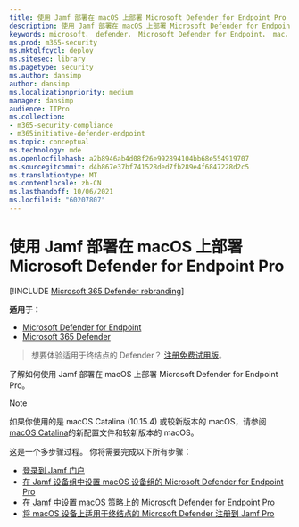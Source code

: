 ```yaml
---
title: 使用 Jamf 部署在 macOS 上部署 Microsoft Defender for Endpoint Pro
description: 使用 Jamf 部署在 macOS 上部署 Microsoft Defender for Endpoint Pro
keywords: microsoft， defender， Microsoft Defender for Endpoint， mac， 安装， 部署， 卸载， intune， jamfpro， macos， catalina， mojave， high sierra
ms.prod: m365-security
ms.mktglfcycl: deploy
ms.sitesec: library
ms.pagetype: security
ms.author: dansimp
author: dansimp
ms.localizationpriority: medium
manager: dansimp
audience: ITPro
ms.collection:
- m365-security-compliance
- m365initiative-defender-endpoint
ms.topic: conceptual
ms.technology: mde
ms.openlocfilehash: a2b8946ab4d08f26e992894104bb68e554919707
ms.sourcegitcommit: d4b867e37bf741528ded7fb289e4f6847228d2c5
ms.translationtype: MT
ms.contentlocale: zh-CN
ms.lasthandoff: 10/06/2021
ms.locfileid: "60207807"
---
```

# <a name="deploying-microsoft-defender-for-endpoint-on-macos-with-jamf-pro"></a>使用 Jamf 部署在 macOS 上部署 Microsoft Defender for Endpoint Pro

[!INCLUDE [Microsoft 365 Defender rebranding](../../includes/microsoft-defender.md)]


**适用于：**
- [Microsoft Defender for Endpoint](https://go.microsoft.com/fwlink/p/?linkid=2154037)
- [Microsoft 365 Defender](https://go.microsoft.com/fwlink/?linkid=2118804)

> 想要体验适用于终结点的 Defender？ [注册免费试用版](https://signup.microsoft.com/create-account/signup?products=7f379fee-c4f9-4278-b0a1-e4c8c2fcdf7e&ru=https://aka.ms/MDEp2OpenTrial?ocid=docs-wdatp-investigateip-abovefoldlink)。

了解如何使用 Jamf 部署在 macOS 上部署 Microsoft Defender for Endpoint Pro。

> [!NOTE]
> 如果你使用的是 macOS Catalina (10.15.4) 或较新版本的 macOS，请参阅 [macOS Catalina](/microsoft-365/security/defender-endpoint/mac-sysext-policies)的新配置文件和较新版本的 macOS。

这是一个多步骤过程。 你将需要完成以下所有步骤：

- [登录到 Jamf 门户](mac-install-jamfpro-login.md)
- [在 Jamf 设备组中设置 macOS 设备组的 Microsoft Defender for Endpoint Pro](mac-jamfpro-device-groups.md)
- [在 Jamf 中设置 macOS 策略上的 Microsoft Defender for Endpoint Pro](mac-jamfpro-policies.md)
- [将 macOS 设备上适用于终结点的 Microsoft Defender 注册到 Jamf Pro](mac-jamfpro-enroll-devices.md)




